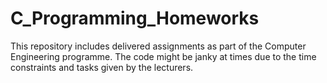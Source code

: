 # C_Programming_Homeworks
This repository includes delivered assignments as part of the Computer Engineering programme.
The code might be janky at times due to the time constraints and tasks given by the lecturers.
